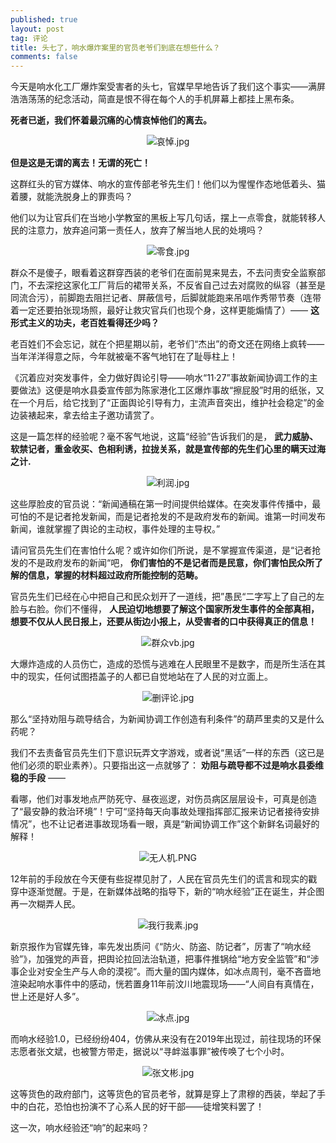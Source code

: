 ```yaml
---
published: true
layout: post
tag: 评论
title: 头七了，响水爆炸案里的官员老爷们到底在想些什么？
comments: false
---
```

今天是响水化工厂爆炸案受害者的头七，官媒早早地告诉了我们这个事实——满屏浩浩荡荡的纪念活动，简直是恨不得在每个人的手机屏幕上都挂上黑布条。

**死者已逝，我们怀着最沉痛的心情哀悼他们的离去。**

<p style="text-align: center;"><img src="https://i.loli.net/2019/03/27/5c9b4dbc611db.jpg" alt="哀悼.jpg" title="哀悼.jpg" /></p>

**但是这是无谓的离去！无谓的死亡！**

这群红头的官方媒体、响水的宣传部老爷先生们！他们以为惺惺作态地低着头、猫着腰，就能洗脱身上的罪责吗？

他们以为让官兵们在当地小学教室的黑板上写几句话，摆上一点零食，就能转移人民的注意力，放弃追问第一责任人，放弃了解当地人民的处境吗？

<p style="text-align: center;"><img src="https://i.loli.net/2019/03/27/5c9b5188eccc5.jpg" alt="零食.jpg" title="零食.jpg" /></p>

群众不是傻子，眼看着这群穿西装的老爷们在面前晃来晃去，不去问责安全监察部门，不去深挖这家化工厂背后的裙带关系，不反省自己过去对腐败的纵容（甚至是同流合污），前脚跑去阻拦记者、屏蔽信号，后脚就能跑来吊唁作秀带节奏（连带着一定还要拍张现场照，最好让救灾官兵们也现个身，这样更能煽情了）—— **这形式主义的功夫，老百姓看得还少吗？**

老百姓们不会忘记，就在个把星期以前，老爷们“杰出”的奇文还在网络上疯转——当年洋洋得意之际，今年就被毫不客气地钉在了耻辱柱上！

《沉着应对突发事件，全力做好舆论引导——响水“11·27”事故新闻协调工作的主要做法》这便是响水县委宣传部为陈家港化工区爆炸事故“擦屁股”时用的纸张，又在一个月后，给它找到了“正面舆论引导有力，主流声音突出，维护社会稳定”的金边装裱起来，拿去给主子邀功请赏了。

这是一篇怎样的经验呢？毫不客气地说，这篇“经验”告诉我们的是， **武力威胁、软禁记者，重金收买、色相利诱，拉拢关系，就是宣传部的先生们心里的瞒天过海之计.**

<p style="text-align: center;"><img src="https://i.loli.net/2019/03/27/5c9b5178a7631.jpg" alt="利润.jpg" title="利润.jpg" /></p>

这些厚脸皮的官员说：“新闻通稿在第一时间提供给媒体。在突发事件传播中，最可怕的不是记者抢发新闻，而是记者抢发的不是政府发布的新闻。谁第一时间发布新闻，谁就掌握了舆论的主动权，事件处理的主导权。”

请问官员先生们在害怕什么呢？或许如你们所说，是不掌握宣传渠道，是“记者抢发的不是政府发布的新闻“吧， **你们害怕的不是记者而是民意，你们害怕民众所了解的信息，掌握的材料超过政府所能控制的范畴。**

官员先生们已经在心中把自己和民众划开了一道线，把”愚民“二字写上了自己的左脸与右脸。你们不懂得， **人民迫切地想要了解这个国家所发生事件的全部真相，想要不仅从人民日报上，还要从街边小报上，从受害者的口中获得真正的信息！**

<p style="text-align: center;"><img src="https://i.loli.net/2019/03/27/5c9b4db5084ae.jpg" alt="群众vb.jpg" title="群众vb.jpg" /></p>

大爆炸造成的人员伤亡，造成的恐慌与逃难在人民眼里不是数字，而是所生活在其中的现实，任何试图捂盖子的人都已自觉地站在了人民的对立面上。

<p style="text-align: center;"><img src="https://i.loli.net/2019/03/27/5c9b4dcae6897.jpg" alt="删评论.jpg" title="删评论.jpg" /></p>

那么“坚持劝阻与疏导结合，为新闻协调工作创造有利条件”的葫芦里卖的又是什么药呢？

我们不去责备官员先生们下意识玩弄文字游戏，或者说“黑话”一样的东西（这已是他们必须的职业素养）。只要指出这一点就够了： **劝阻与疏导都不过是响水县委维稳的手段** ——

看哪，他们对事发地点严防死守、昼夜巡逻，对伤员病区层层设卡，可真是创造了“最安静的救治环境”！宁可“坚持每天向事故处理指挥部汇报来访记者接待安排情况”，也不让记者进事故现场看一眼，真是“新闻协调工作”这个新鲜名词最好的解释！

<p style="text-align: center;"><img src="https://i.loli.net/2019/03/27/5c9b383635022.png" alt="无人机.PNG" title="无人机被打掉.PNG" /></p>

12年前的手段放在今天便有些捉襟见肘了，人民在官员先生们的谎言和现实的戳穿中逐渐觉醒。于是，在新媒体战略的指导下，新的“响水经验”正在诞生，并企图再一次糊弄人民。

<p style="text-align: center;"><img src="https://i.loli.net/2019/03/27/5c9b517a5ccdf.jpg" alt="我行我素.jpg" title="我行我素.jpg" /></p>

新京报作为官媒先锋，率先发出质问《“防火、防盗、防记者”，厉害了“响水经验”》，加强党的声音，把舆论拉回法治轨道，把事件推锅给“地方安全监管”和“涉事企业对安全生产与人命的漠视”。而大量的国内媒体，如冰点周刊，毫不吝啬地渲染起响水事件中的感动，恍若置身11年前汶川地震现场——“人间自有真情在，世上还是好人多”。

<p style="text-align: center;"><img src="https://i.loli.net/2019/03/27/5c9b5180c48d0.jpg" alt="冰点.jpg" title="冰点.jpg" /></p>

而响水经验1.0，已经纷纷404，仿佛从来没有在2019年出现过，前往现场的环保志愿者张文斌，也被警方带走，据说以“寻衅滋事罪”被传唤了七个小时。

<p style="text-align: center;"><img src="https://i.loli.net/2019/03/27/5c9b51647833a.jpg" alt="张文彬.jpg" title="张文彬.jpg" /></p>

这等货色的政府部门，这等货色的官员老爷，就算是穿上了肃穆的西装，举起了手中的白花，恐怕也扮演不了心系人民的好干部——徒增笑料罢了！

这一次，响水经验还“响”的起来吗？
